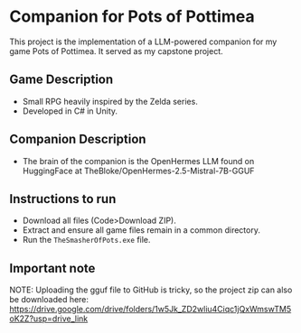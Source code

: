 # Companion for Pots of Pottimea
This project is the implementation of a LLM-powered companion for my game Pots of Pottimea. It served as my capstone project.
## Game Description
- Small RPG heavily inspired by the Zelda series.
- Developed in C# in Unity.
## Companion Description
- The brain of the companion is the OpenHermes LLM found on HuggingFace at TheBloke/OpenHermes-2.5-Mistral-7B-GGUF
## Instructions to run
- Download all files (Code>Download ZIP).
- Extract and ensure all game files remain in a common directory.
- Run the ```TheSmasherOfPots.exe``` file.
## Important note
NOTE: Uploading the gguf file to GitHub is tricky, so the project zip can also be downloaded here: https://drive.google.com/drive/folders/1w5Jk_ZD2wliu4Ciqc1jQxWmswTM5oK2Z?usp=drive_link 
